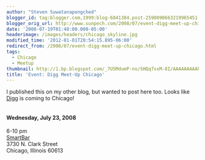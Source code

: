 ```yaml
---
author: "Steven Suwatanapongched"
blogger_id: tag:blogger.com,1999:blog-6841384.post-2590090663219965451
blogger_orig_url: http://www.sunpech.com/2008/07/event-digg-meet-up-chicago.html
date: '2008-07-19T01:48:00.000-05:00'
headerimage: /images/headers/chicago_skyline.jpg
modified_time: '2012-01-01T20:54:15.895-06:00'
redirect_from: /2008/07/event-digg-meet-up-chicago.html
tags:
  - Chicago
  - Meetup
thumbnail: http://1.bp.blogspot.com/_7U5MdumP-no/SHQq7sxM-8I/AAAAAAAAAks/lcoBl4SRTVI/s600/digg_chicago.jpg
title: 'Event: Digg Meet-Up Chicago'
---
```



I published this on my other blog, but wanted to post here too.  Looks like <a href="http://www.digg.com/">Digg</a> is coming to Chicago!

<a href="http://upcoming.yahoo.com/event/830845/"><img    border="0" id="BLOGGER_PHOTO_ID_5220845073147427778" src="http://1.bp.blogspot.com/_7U5MdumP-no/SHQq7sxM-8I/AAAAAAAAAks/lcoBl4SRTVI/s400/digg_chicago.jpg" alt="" /></a>

#### Wednesday, July 23, 2008
6-10 pm<br />
<a href="http://www.smartbarchicago.com/">SmartBar</a><br />
3730 N. Clark Street<br />
Chicago, Illinois 60613